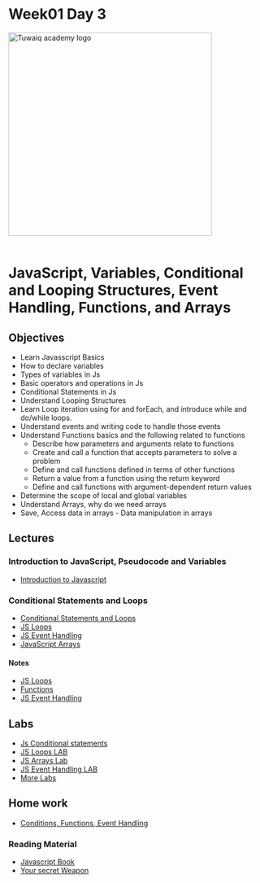  # Week01 Day 3 

<img width="400" alt="Tuwaiq academy logo" src="https://tuwaiq.edu.sa/assets/images/tuwaiq-logo.svg"> <br /> <br />


# JavaScript, Variables, Conditional and Looping Structures, Event Handling,  Functions, and Arrays

## Objectives
- Learn Javasscript Basics
- How to declare variables
- Types of variables in Js
- Basic operators and operations in Js
- Conditional Statements in Js
- Understand Looping Structures
- Learn Loop iteration using for and forEach, and introduce while and do/while loops.
- Understand events and writing code to handle those events
- Understand Functions basics and the following related to functions
  - Describe how parameters and arguments relate to functions
  - Create and call a function that accepts parameters to solve a problem
  - Define and call functions defined in terms of other functions
  - Return a value from a function using the return keyword
  - Define and call functions with argument-dependent return values
- Determine the scope of local and global variables
- Understand Arrays, why do we need arrays
- Save, Access data in arrays - Data manipulation in arrays

## Lectures

### Introduction to JavaScript, Pseudocode and Variables
- [Introduction to Javascript](JavaScriptI.pptx)

### Conditional Statements and Loops
- [Conditional Statements and Loops](JavaScriptII.pptx)
- [JS Loops](JavaScriptII.pptx)
- [JS Event Handling](JavaScriptIII.pptx)
- [JavaScript Arrays](JavaScriptIV.pptx)

#### Notes
* [JS Loops](Task9/WDL1T09-JavaScriptII_ConditionalStatements&Looping.pdf)
* [Functions](Functions.md)
* [JS Event Handling](Task10/WDL1T10-JavaScriptIII_Scripting&EventHandling.pdf)

## Labs 
- [Js Conditional statements](ConditionsLab.md)
- [JS Loops LAB](Labs/LoopsExercise.md)
- [JS Arrays Lab](Labs/ArraysExercise.md)
- [JS Event Handling LAB](Task10/WDL1T10-JavaScriptIII_Scripting&EventHandling.pdf) 
- [More Labs](Labs/dice/)

## Home work

- [Conditions, Functions, Event Handling](Homework.md)

### Reading Material ###
- [Javascript Book](JavaScriptNotesForProfessionals.pdf)
- [Your secret Weapon](YourSecretWeapon.pdf)

